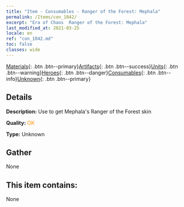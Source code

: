 ```yaml
---
title: "Item - Consumables - Ranger of the Forest: Mephala"
permalink: /Items/con_1042/
excerpt: "Era of Chaos  Ranger of the Forest: Mephala"
last_modified_at: 2021-03-25
locale: en
ref: "con_1042.md"
toc: false
classes: wide
---
```

 [Materials](/Items/){: .btn .btn--primary}[Artifacts](/Items/Artifacts/){: .btn .btn--success}[Units](/Items/Units/){: .btn .btn--warning}[Heroes](/Items/Heroes/){: .btn .btn--danger}[Consumables](/Items/Consumables/){: .btn .btn--info}[Unknown](/Items/Unknown/){: .btn .btn--primary}

## Details
 **Description:** Use to get Mephala's Ranger of the Forest skin

 **Quality:** <span style="color: #FF8C00">OK</span>

 **Type:** Unknown

## Gather

  None

## This item contains:

  None

